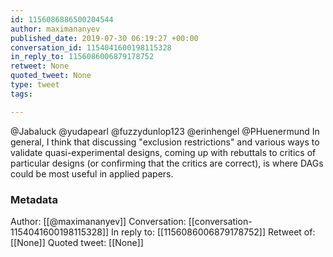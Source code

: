 ```yaml
---
id: 1156086886500204544
author: maximananyev
published_date: 2019-07-30 06:19:27 +00:00
conversation_id: 1154041600198115328
in_reply_to: 1156086006879178752
retweet: None
quoted_tweet: None
type: tweet
tags:

---
```


@Jabaluck @yudapearl @fuzzydunlop123 @erinhengel @PHuenermund In general, I think that discussing "exclusion restrictions" and various ways to validate quasi-experimental designs, coming up with rebuttals to critics of particular designs (or confirming that the critics are correct), is where DAGs could be most useful in applied papers.

### Metadata

Author: [[@maximananyev]]
Conversation: [[conversation-1154041600198115328]]
In reply to: [[1156086006879178752]]
Retweet of: [[None]]
Quoted tweet: [[None]]

